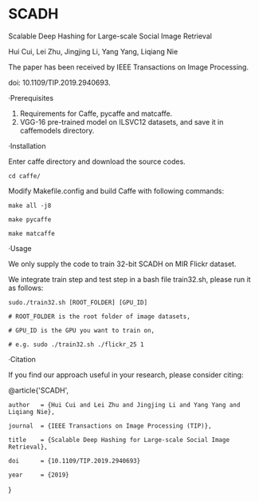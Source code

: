 # SCADH
Scalable Deep Hashing for Large-scale Social Image Retrieval

Hui Cui, Lei Zhu, Jingjing Li, Yang Yang, Liqiang Nie

The paper has been received by IEEE Transactions on Image Processing.

doi: 10.1109/TIP.2019.2940693.


·Prerequisites
1.	Requirements for Caffe, pycaffe and matcaffe.
2.	VGG-16 pre-trained model on ILSVC12 datasets, and save it in caffemodels directory.


·Installation

Enter caffe directory and download the source codes.

    cd caffe/
    
Modify Makefile.config and build Caffe with following commands:

    make all -j8
    
    make pycaffe
    
    make matcaffe
    
    
    
·Usage

We only supply the code to train 32-bit SCADH on MIR Flickr dataset.

We integrate train step and test step in a bash file train32.sh, please run it as follows:

    sudo./train32.sh [ROOT_FOLDER] [GPU_ID]
    
    # ROOT_FOLDER is the root folder of image datasets,
    
    # GPU_ID is the GPU you want to train on,
    
    # e.g. sudo ./train32.sh ./flickr_25 1
    
  
  
·Citation

If you find our approach useful in your research, please consider citing:

@article{'SCADH',

    author   = {Hui Cui and Lei Zhu and Jingjing Li and Yang Yang and Liqiang Nie},
    
    journal  = {IEEE Transactions on Image Processing (TIP)}, 
    
    title    = {Scalable Deep Hashing for Large-scale Social Image Retrieval},
    
    doi      = {10.1109/TIP.2019.2940693}
    
    year     = {2019}
    
}



